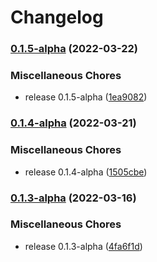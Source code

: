 # Changelog

### [0.1.5-alpha](https://github.com/instill-ai/protogen-python/compare/v0.1.4-alpha...v0.1.5-alpha) (2022-03-22)


### Miscellaneous Chores

* release 0.1.5-alpha ([1ea9082](https://github.com/instill-ai/protogen-python/commit/1ea90826c0402450405755064ec7ffdd9209b131))

### [0.1.4-alpha](https://github.com/instill-ai/protogen-python/compare/v0.1.3-alpha...v0.1.4-alpha) (2022-03-21)


### Miscellaneous Chores

* release 0.1.4-alpha ([1505cbe](https://github.com/instill-ai/protogen-python/commit/1505cbec14927b8897b57f338d6e771682df78c8))

### [0.1.3-alpha](https://github.com/instill-ai/protogen-python/compare/v0.1.2-alpha...v0.1.3-alpha) (2022-03-16)


### Miscellaneous Chores

* release 0.1.3-alpha ([4fa6f1d](https://github.com/instill-ai/protogen-python/commit/4fa6f1da4313b7eef6340607623a73c945e50309))
